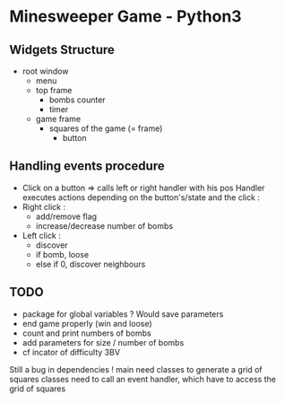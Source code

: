 Minesweeper Game - Python3
==========================

Widgets Structure
-----------------

- root window
	- menu
	- top frame
		- bombs counter
		- timer
	- game frame
		- squares of the game (= frame)
			- button


Handling events procedure
-------------------------
- Click on a button => calls left or right handler with his pos
Handler executes actions depending on the button's/state and the click :
- Right click :
	- add/remove flag
	- increase/decrease number of bombs
- Left click :
	- discover
	- if bomb, loose
	- else if 0, discover neighbours
	


TODO
----

- package for global variables ? Would save parameters
- end game properly (win and loose)
- count and print numbers of bombs
- add parameters for size / number of bombs
- cf incator of difficulty 3BV


Still a bug in dependencies !
main need classes to generate a grid of squares
classes need to call an event handler, which have to access the grid of squares

